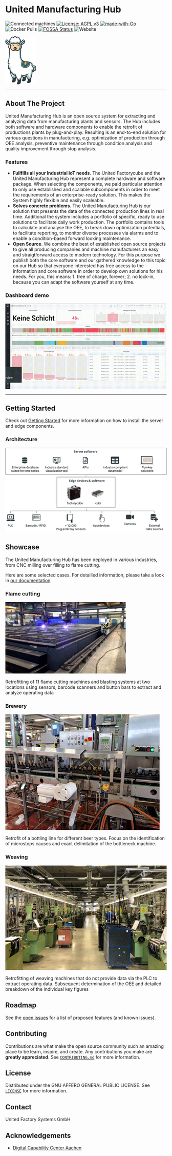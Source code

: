 <!-- PROJECT SHIELDS -->
<!--
*** I'm using markdown "reference style" links for readability.
*** Reference links are enclosed in brackets [ ] instead of parentheses ( ).
*** See the bottom of this document for the declaration of the reference variables
*** for contributors-url, forks-url, etc. This is an optional, concise syntax you may use.
*** https://www.markdownguide.org/basic-syntax/#reference-style-links
-->

<!--
[![Contributors][contributors-shield]][contributors-url]
[![Forks][forks-shield]][forks-url]
[![Stargazers][stars-shield]][stars-url]
[![Issues][issues-shield]][issues-url]
[![MIT License][license-shield]][license-url]
[![LinkedIn][linkedin-shield]][linkedin-url]

-->

<!-- PROJECT LOGO -->
# United Manufacturing Hub

![Connected machines](https://img.shields.io/badge/Connected%20machines-34-informational)
[![License: AGPL v3](https://img.shields.io/badge/License-AGPL%20v3-blue.svg)](https://www.gnu.org/licenses/agpl-3.0)
[![made-with-Go](https://img.shields.io/badge/Made%20with-Go-1f425f.svg)](http://golang.org)
![Docker Pulls](https://img.shields.io/docker/pulls/unitedmanufacturinghub/factoryinsight)
[![FOSSA Status](https://app.fossa.com/api/projects/git%2Bgithub.com%2Funited-manufacturing-hub%2Funited-manufacturing-hub.svg?type=shield)](https://app.fossa.com/projects/git%2Bgithub.com%2Funited-manufacturing-hub%2Funited-manufacturing-hub?ref=badge_shield)
![Website](https://img.shields.io/website?up_message=online&url=https%3A%2F%2Fwww.united-manufacturing-hub.com)




<!--<img src="docs/images/Logo UMH primary.svg" height="100" > -->

<img src="docs/images/Otto.svg" height="150">

----

<!-- ABOUT THE PROJECT -->
## About The Project

United Manufacturing Hub is an open source system for extracting and analyzing data from manufacturing plants and sensors. The Hub includes both software and hardware components to enable the retrofit of productions plants by plug-and-play. Resulting is an end-to-end solution for various questions in manufacturing, e.g. optimization of production through OEE analysis, preventive maintenance through condition analysis and quality improvement through stop analysis.

### Features

- **Fullfills all your Industrial IoT needs**. The United Factorycube and the United Manufacturing Hub represent a complete hardware and software package. When selecting the components, we paid particular attention to only use established and scalable subcomponents in order to meet the requirements of an enterprise-ready solution. This makes the System highly flexible and easily scaleable.
- **Solves concrete problems**. The United Manufacturing Hub is our solution that presents the data of the connected production lines in real time. Additional the system includes a portfolio of specific, ready to use solutions to facilitate daily work production. The portfolio contains tools to calculate and analyse the OEE, to break down optimization potentials, to facilitate reporting, to monitor diverse processes via alarms and to enable a condition-based forward looking maintenance.
- **Open Source**. We combine the best of established open source projects to give all producing companies and machine manufacturers an easy and straigtforward access to modern technology. For this purpose we publish both the core software and our gathered knowledge to this topic on our Hub so that everyone interested has free access to the information and core software in order to develop own solutions for his needs. For you, this means: 1. free of charge, forever; 2. no lock-in, because you can adapt the software yourself at any time.

### Dashboard demo

![Demo](docs/images/dashboard.gif)

----

## Getting Started

Check out [Getting Started](docs/getting-started.md) for more information on how to install the server and edge components.

### Architecture

![IIoT-stack](docs/images/iiot-stack.svg)

<!-- SHOWCASE -->
## Showcase

The United Manufacturing Hub has been deployed in various industries, from CNC milling over filling to flame cutting.

Here are some selected cases. For detailled information, please take a look in [our documentation](docs/examples/overview.md)

### Flame cutting

![flame cutting](docs/examples/images/flame-cutting.png)

Retrofitting of 11 flame cutting machines and blasting systems at two locations using sensors, barcode scanners and button bars to extract and analyze operating data

### Brewery

![brewery](docs/examples/images/brewery.png)

Retrofit of a bottling line for different beer types. Focus on the identification of microstops causes and exact delimitation of the bottleneck machine.

### Weaving

![brewery](docs/examples/images/weaving.png)

Retrofitting of weaving machines that do not provide data via the PLC to extract operating data. Subsequent determination of the OEE and detailed breakdown of the individual key figures

<!-- ROADMAP -->
## Roadmap

See the [open issues](https://github.com/united-manufacturing-hub/united-manufacturing-hub/issues) for a list of proposed features (and known issues).

<!-- CONTRIBUTING -->
## Contributing

Contributions are what make the open source community such an amazing place to be learn, inspire, and create. Any contributions you make are **greatly appreciated**. See [`CONTRIBUTING.md`](CONTRIBUTING.md) for more information.

<!-- LICENSE -->
## License

Distributed under the GNU AFFERO GENERAL PUBLIC LICENSE. See [`LICENSE`](LICENSE) for more information.

<!-- CONTACT -->
## Contact

United Factory Systems GmbH


<!-- ACKNOWLEDGEMENTS -->
## Acknowledgements

- [Digital Capability Center Aachen](https://www.mckinsey.com/business-functions/operations/how-we-help-clients/capability-center-network/our-centers/aachen)

<!-- MARKDOWN LINKS & IMAGES -->
<!-- https://www.markdownguide.org/basic-syntax/#reference-style-links -->
[product-screenshot]: images/screenshot.png
[Documentation]: https://wiki.industrial-analytics.net
[Website]: https://www.united-manufacturing-hub.com

<!-- Software -->
[Grafana]: https://github.com/grafana/grafana
[PowerBI]: https://powerbi.microsoft.com/
[node-red]: https://github.com/node-red/node-red
[TimescaleDB]: https://github.com/timescale/timescaledb
[Kubernetes]: https://github.com/kubernetes/kubernetes
[Helm]: https://github.com/helm/helm
[Docker]: https://github.com/docker/engine
